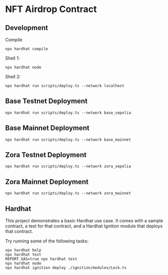 # NFT Airdrop Contract

## Development

Compile
```shell
npx hardhat compile
```

Shell 1:
```shell
npx hardhat node
```

Shell 2:
```shell
npx hardhat run scripts/deploy.ts --network localhost
```


## Base Testnet Deployment

```shell
npx hardhat run scripts/deploy.ts --network base_sepolia
``` 

## Base Mainnet Deployment

```shell
npx hardhat run scripts/deploy.ts --network base_mainnet
```

## Zora Testnet Deployment

```shell
npx hardhat run scripts/deploy.ts --network zora_sepolia
```

## Zora Mainnet Deployment

```shell
npx hardhat run scripts/deploy.ts --network zora_mainnet
```

## Hardhat

This project demonstrates a basic Hardhat use case. It comes with a sample contract, a test for that contract, and a Hardhat Ignition module that deploys that contract.

Try running some of the following tasks:

```shell
npx hardhat help
npx hardhat test
REPORT_GAS=true npx hardhat test
npx hardhat node
npx hardhat ignition deploy ./ignition/modules/Lock.ts
```
